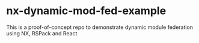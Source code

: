 # nx-dynamic-mod-fed-example
This is a proof-of-concept repo to demonstrate dynamic module federation using NX, RSPack and React
